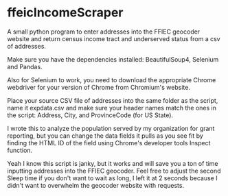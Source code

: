 # ffeicIncomeScraper
A small python program to enter addresses into the FFIEC geocoder website and return census income tract and underserved status from a csv of addresses. 

Make sure you have the dependencies installed: BeautifulSoup4, Selenium and Pandas.

Also for Selenium to work, you need to download the appropriate Chrome webdriver for your version of Chrome from Chromium's website.

Place your source CSV file of addresses into the same folder as the script, name it expdata.csv and make sure your header names match the ones in the script: Address, City, and ProvinceCode (for US State).

I wrote this to analyze the population served by my organization for grant reporting, but you can change the data fields it pulls as you see fit by finding the HTML ID of the field using Chrome's developer tools Inspect function.

Yeah I know this script is janky, but it works and will save you a ton of time inputting addresses into the FFIEC geocoder. Feel free to adjust the second Sleep time if you don't want to wait as long, I left it at 2 seconds because I didn't want to overwhelm the geocoder website with requests. 
